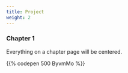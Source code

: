 ```yaml
---
title: Project
weight: 2
---
```


### Chapter 1

Everything on a chapter page will be centered.

{{% codepen 500 ByvmMo %}}
